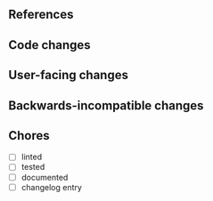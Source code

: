 <!--
Thanks for contributing to jupyterlab-lsp!
Please fill out the following items to submit a pull request.
See the contributing guidelines for more information:
https://github.com/jupyterlab/jupyterlab/blob/master/CONTRIBUTING.md
-->

## References

<!-- Note issue numbers this pull request addresses (should be at least one, see contributing guidelines above).
Use "fixes" and "closes" linking phrases as appropriate. -->

<!-- Note any other pull requests that address this issue and how this pull request is different. -->

## Code changes

<!-- Describe the code changes and how they address the issue. -->

## User-facing changes

<!-- Describe any visual or user interaction changes and how they address the issue. -->

<!-- For visual changes, include before and after screenshots here. -->

## Backwards-incompatible changes

<!-- Describe any backwards-incompatible changes to public APIs. -->

## Chores

- [ ] linted  <!-- Required: Run "jlpm lint" and "python scripts/lint.py" from the root of the repository, then check this box like this: [x] -->
- [ ] tested  <!-- Recommended: Let us know if you already added a test case (if relevant). -->
- [ ] documented  <!-- Optional: Would it be good to improve the documentation? If yes, please consider doing this and checking this box. -->
- [ ] changelog entry  <!-- Required: Add a note in the CHANGELOG.md file under the most recent >unreleased< version; if one does not exist, feel free to create one by increasing the version number (no worries if you are not certain of the details - we can improve it later; let's just have something to work with) -->
